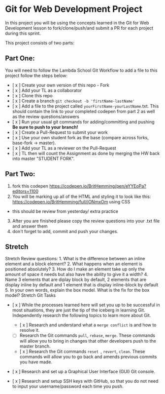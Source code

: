 # Git for Web Development Project
In this project you will be using the concepts learned in the Git for Web Development lesson to fork/clone/push/and submit a PR for each project during this sprint.

This project consists of two parts:

## Part One:
You will need to follow the Lambda School Git Workflow to add a file to this project follow the steps below:

- [ x ] Create your own version of this repo - Fork
- [ x ] Add your TL as a collaborator
- [ x ] Clone this repo
- [ x ] Create a branch `git checkout -b 'firstName-lastName'`
- [ x ] Add a file to the project called `yourFirstName-yourLastName`.txt. This should contain the link to your completed   codepen from part 2 as well as the review questions/answers
- [ x ] Run your usual git commands for adding/committing and pushing **Be sure to push to your branch!**
- [ x ] Create a Pull-Request to submit your work
- [ x ] Use your own student fork as the base (compare across forks, base-fork -> master).
- [ x ] Add your TL as a reviewer on the Pull-Request
- [ x ] TL then will count the Assignment as done by merging the HW back into master "STUDENT FORK".


## Part Two:
1. fork this codepen https://codepen.io/BritHemming/pen/eYYEoPa?editors=1100
2. You will be marking up all of the HTML and styling it to look like this: https://codepen.io/BritHemming/full/jONmxOm using CSS
* this should be review from yesterday/ extra practice
3. After you are finished please copy the review questions into your .txt file and answer them
4. don't forget to add, commit and push your changes.


## Stretch
Stretch Review questions: 
    1. What is the difference between an inline element and a block element?
    2. What happens when an element is positioned absolutely? 
    3. How do I make an element take up only the amount of space it needs but also have the ability to give it a width? 
    4. Name 3 elements that are diplay block by default, 2 elements that are display inline by default and 1 element that is display inline-block by default
    5. In your own words, explain the box model. What is the fix for the box model? 
Stretch Git Tasks
- [ x ] While the processes learned here will set you up to be successful in most situations, they are just the tip of the iceberg in learning Git. Independently research the following topics to learn more about Git.
  - [ x ] Research and understand what a `merge conflict` is and how to resolve it.
  - [ ] Research the Git commands `pull`, `rebase`, `merge`. These commands will allow you to bring in changes that other developers push to the master branch.
  - [ x ] Research the Git commands `reset `, `revert`, `clean`. These commands will allow you to go back and amends previous commits you have made.

- [ x ] Research and set up a Graphical User Interface (GUI) Git console. 

- [ x ] Research and setup SSH keys with GitHub, so that you do not need to input your username/password each time you push. 


